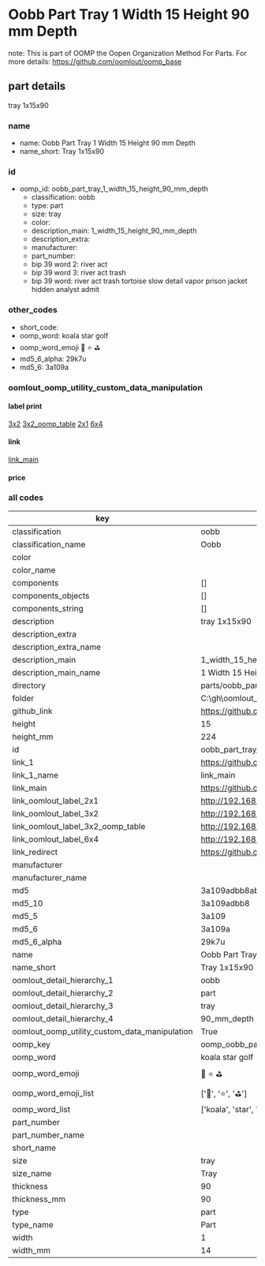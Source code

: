 # Oobb Part Tray 1 Width 15 Height 90 mm Depth  

note: This is part of OOMP the Oopen Organization Method For Parts. For more details: https://github.com/oomlout/oomp_base

##  part details
  



tray 1x15x90



### name
* name: Oobb Part Tray 1 Width 15 Height 90 mm Depth
* name_short: Tray 1x15x90 
### id
* oomp_id: oobb_part_tray_1_width_15_height_90_mm_depth
  * classification: oobb
  * type: part
  * size: tray
  * color: 
  * description_main: 1_width_15_height_90_mm_depth
  * description_extra: 
  * manufacturer: 
  * part_number: 
  * bip 39 word 2: river act
  * bip 39 word 3: river act trash
  * bip 39 word: river act trash tortoise slow detail vapor prison jacket hidden analyst admit

### other_codes
* short_code: 
* oomp_word: koala star golf
* oomp_word_emoji :koala: :star: :golf:
* md5_6_alpha: 29k7u
* md5_6: 3a109a






### oomlout_oomp_utility_custom_data_manipulation
#### label print
[3x2](http://192.168.1.245:1112/?label=oomp%2029k7u)
[3x2_oomp_table](http://192.168.1.108:1112/?label=oomp%2029k7u)
[2x1](http://192.168.1.242:1112/?label=oomp%2029k7u)
[6x4](http://192.168.1.55:1112/?label=oomp%2029k7u)    

#### link

[link_main](https://github.com/oomlout/oomlout_oobb_version_4_generated_parts/tree/main/navigation_oomp/oobb/part/tray/1_width_15_height_90_mm_depth/part)                              

#### price







### all codes 
| key | value |  
| --- | --- |  
| classification | oobb |  
| classification_name | Oobb |  
| color |  |  
| color_name |  |  
| components | [] |  
| components_objects | [] |  
| components_string | [] |  
| description | tray 1x15x90 |  
| description_extra |  |  
| description_extra_name |  |  
| description_main | 1_width_15_height_90_mm_depth |  
| description_main_name | 1 Width 15 Height 90 mm Depth |  
| directory | parts/oobb_part_tray_1_width_15_height_90_mm_depth |  
| folder | C:\gh\oomlout_oobb_version_4_generated_parts\parts\oobb_part_tray_1_width_15_height_90_mm_depth |  
| github_link | https://github.com/oomlout/oomlout_oomp_part_src/tree/main/parts/oobb_part_tray_1_width_15_height_90_mm_depth |  
| height | 15 |  
| height_mm | 224 |  
| id | oobb_part_tray_1_width_15_height_90_mm_depth |  
| link_1 | https://github.com/oomlout/oomlout_oobb_version_4_generated_parts/tree/main/navigation_oomp/oobb/part/tray/1_width_15_height_90_mm_depth/part |  
| link_1_name | link_main |  
| link_main | https://github.com/oomlout/oomlout_oobb_version_4_generated_parts/tree/main/navigation_oomp/oobb/part/tray/1_width_15_height_90_mm_depth/part |  
| link_oomlout_label_2x1 | http://192.168.1.242:1112/?label=oomp%2029k7u |  
| link_oomlout_label_3x2 | http://192.168.1.245:1112/?label=oomp%2029k7u |  
| link_oomlout_label_3x2_oomp_table | http://192.168.1.108:1112/?label=oomp%2029k7u |  
| link_oomlout_label_6x4 | http://192.168.1.55:1112/?label=oomp%2029k7u |  
| link_redirect | https://github.com/oomlout/oomlout_oobb_version_4_generated_parts/tree/main/parts/oobb_tray_01_15_90 |  
| manufacturer |  |  
| manufacturer_name |  |  
| md5 | 3a109adbb8ab1e2cf1661e59cec09dd6 |  
| md5_10 | 3a109adbb8 |  
| md5_5 | 3a109 |  
| md5_6 | 3a109a |  
| md5_6_alpha | 29k7u |  
| name | Oobb Part Tray 1 Width 15 Height 90 mm Depth |  
| name_short | Tray 1x15x90  |  
| oomlout_detail_hierarchy_1 | oobb |  
| oomlout_detail_hierarchy_2 | part |  
| oomlout_detail_hierarchy_3 | tray |  
| oomlout_detail_hierarchy_4 | 90_mm_depth |  
| oomlout_oomp_utility_custom_data_manipulation | True |  
| oomp_key | oomp_oobb_part_tray_1_width_15_height_90_mm_depth |  
| oomp_word | koala star golf |  
| oomp_word_emoji | :koala: :star: :golf: |  
| oomp_word_emoji_list | [':koala:', ':star:', ':golf:'] |  
| oomp_word_list | ['koala', 'star', 'golf'] |  
| part_number |  |  
| part_number_name |  |  
| short_name |  |  
| size | tray |  
| size_name | Tray |  
| thickness | 90 |  
| thickness_mm | 90 |  
| type | part |  
| type_name | Part |  
| width | 1 |  
| width_mm | 14 |  

